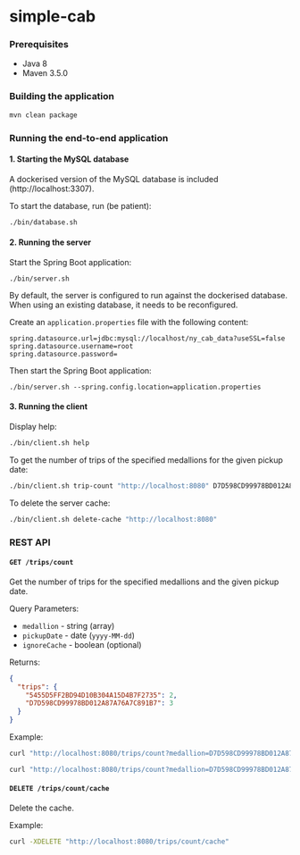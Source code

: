 # simple-cab

### Prerequisites

- Java 8
- Maven 3.5.0

### Building the application

```sh
mvn clean package
```

### Running the end-to-end application

#### 1. Starting the MySQL database

A dockerised version of the MySQL database is included (http://localhost:3307). 

To start the database, run (be patient): 

```sh
./bin/database.sh
```

#### 2. Running the server

Start the Spring Boot application:

```
./bin/server.sh
```

By default, the server is configured to run against the dockerised database. When using an existing database, it needs to be reconfigured. 

Create an `application.properties` file with the following content:

```properties
spring.datasource.url=jdbc:mysql://localhost/ny_cab_data?useSSL=false
spring.datasource.username=root
spring.datasource.password=
```

Then start the Spring Boot application:

```
./bin/server.sh --spring.config.location=application.properties
```

#### 3. Running the client

Display help:

```sh
./bin/client.sh help
```

To get the number of trips of the specified medallions for the given pickup date:

```sh
./bin/client.sh trip-count "http://localhost:8080" D7D598CD99978BD012A87A76A7C891B7,5455D5FF2BD94D10B304A15D4B7F2735 2013-12-01 --ignore-cache
```

To delete the server cache:

```sh
./bin/client.sh delete-cache "http://localhost:8080"
```

### REST API

#### `GET /trips/count`

Get the number of trips for the specified medallions and the given pickup date.

Query Parameters:
- `medallion` - string (array)
- `pickupDate` - date (`yyyy-MM-dd`)
- `ignoreCache` - boolean (optional)

Returns:

```json
{
  "trips": {
    "5455D5FF2BD94D10B304A15D4B7F2735": 2,
    "D7D598CD99978BD012A87A76A7C891B7": 3
  }
}
```

Example:

```sh
curl "http://localhost:8080/trips/count?medallion=D7D598CD99978BD012A87A76A7C891B7&medallion=5455D5FF2BD94D10B304A15D4B7F2735&pickupDate=2013-12-01"
```

```sh
curl "http://localhost:8080/trips/count?medallion=D7D598CD99978BD012A87A76A7C891B7&medallion=5455D5FF2BD94D10B304A15D4B7F2735&pickupDate=2013-12-01&ignoreCache=true"
```

#### `DELETE /trips/count/cache`

Delete the cache.

Example:

```sh
curl -XDELETE "http://localhost:8080/trips/count/cache"
```